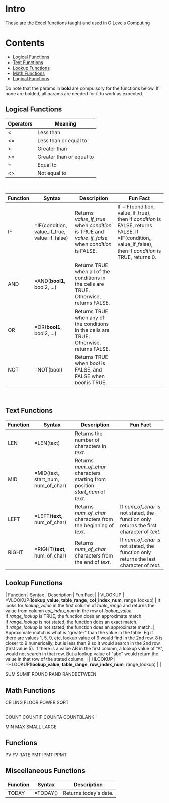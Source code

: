 # Intro
These are the Excel functions taught and used in O Levels Computing

# Contents
- [Logical Functions](#logical)
- [Text Functions](#text)
- [Lookup Functions](#lookup)
- [Math Functions](#math)
- [Logical Functions](#logical)

Do note that the params in **bold** are compulsory for the functions below. If none are bolded, all params are needed for it to work as expected.

<a name="logical"></a>
## Logical Functions

| Operators | Meaning |
| - | - |
| < | Less than |
| <= | Less than or equal to |
| > | Greater than |
| >= | Greater than or equal to |
| = | Equal to |
| <> | Not equal to |
<br>


| Function | Syntax | Description | Fun Fact |
| - | - | - | - |
| IF | =IF(condition, value_if_true, value_if_false) | Returns _value_if_true_ when _condition_ is TRUE and _value_if_false_ when _condition_ is FALSE. | If =IF(condition, value_if_true), then if _condition_ is FALSE, returns FALSE. If =IF(condition,, value_if_false), then if _condition_ is TRUE, returns 0. |
| AND | =AND(**bool1**, bool2, ...) | Returns TRUE when all of the conditions in the cells are TRUE. Otherwise, returns FALSE. |
| OR | =OR(**bool1**, bool2, ...) | Returns TRUE when any of the conditions in the cells are TRUE. Otherwise, returns FALSE. |
| NOT | =NOT(bool) | Returns TRUE when _bool_ is FALSE, and FALSE when _bool_ is TRUE. |
<br>

<a name="text"></a>
## Text Functions
| Function | Syntax | Description | Fun Fact |
| - | - | - | - |
| LEN | =LEN(text) | Returns the number of characters in _text_. | 
| MID | =MID(text, start_num, num_of_char) | Returns _num_of_char_ characters starting from position _start_num_ of _text_. | 
| LEFT | =LEFT(**text**, num_of_char) | Returns _num_of_char_ characters from the beginning of _text_. | If _num_of_char_ is not stated, the function only returns the first character of _text_. |
| RIGHT | =RIGHT(**text**, num_of_char) | Returns _num_of_char_ characters from the end of _text_. | If _num_of_char_ is not stated, the function only returns the last character of _text_. |


<a name="lookup"></a>
## Lookup Functions
| Function | Syntax | Description | Fun Fact |
| VLOOKUP | =VLOOKUP(**lookup_value**, **table_range**, **col_index_num**, range_lookup) | It looks for _lookup_value_ in the first column of _table_range_ and returns the value from column _col_index_num_ in the row of _lookup_value_. <br> If _range_lookup_ is TRUE, the function does an approximate match. <br> If _range_lookup_ is not stated, the function does an exact match. <br> If _range_lookup_ is not stated, the function does an approximate match. | Approximate match is what is "greater" than the value in the table. Eg if there are values 1, 5, 9, etc, lookup value of 9 would find in the 2nd row. 8 is closer to 9 numerically, but is less than 9 so it would search in the 2nd row (first value 5). If there is a value AB in the first column, a lookup value of "A", would not search in that row. But a lookup value of "abc" would return the value in that row of the stated column. |
| HLOOKUP | =HLOOKUP(**lookup_value**, **table_range**, **row_index_num**, range_lookup) |  |


SUM 
SUMIF
ROUND
RAND
RANDBETWEEN

<a name="math"></a>
## Math Functions
CEILING
FLOOR
POWER
SQRT

<a name="history"></a>
## 
COUNT
COUNTIF
COUNTA
COUNTBLANK

MIN
MAX
SMALL
LARGE

<a name="history"></a>
## Functions
PV
FV
RATE
PMT
IPMT
PPMT

<a name="misc"></a>
## Miscellaneous Functions 
| Function | Syntax | Description |
| - | - | - |
| TODAY | =TODAY() | Returns today's date. |

